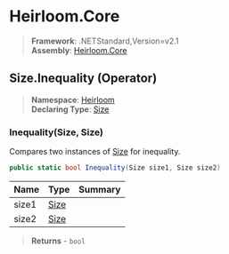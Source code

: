 # Heirloom.Core

> **Framework**: .NETStandard,Version=v2.1  
> **Assembly**: [Heirloom.Core][0]

## Size.Inequality (Operator)

> **Namespace**: [Heirloom][0]  
> **Declaring Type**: [Size][1]

### Inequality(Size, Size)

Compares two instances of [Size][1] for inequality.

```cs
public static bool Inequality(Size size1, Size size2)
```

| Name  | Type      | Summary |
|-------|-----------|---------|
| size1 | [Size][1] |         |
| size2 | [Size][1] |         |

> **Returns** - `bool`

[0]: ../../../Heirloom.Core.md
[1]: ../Size.md
